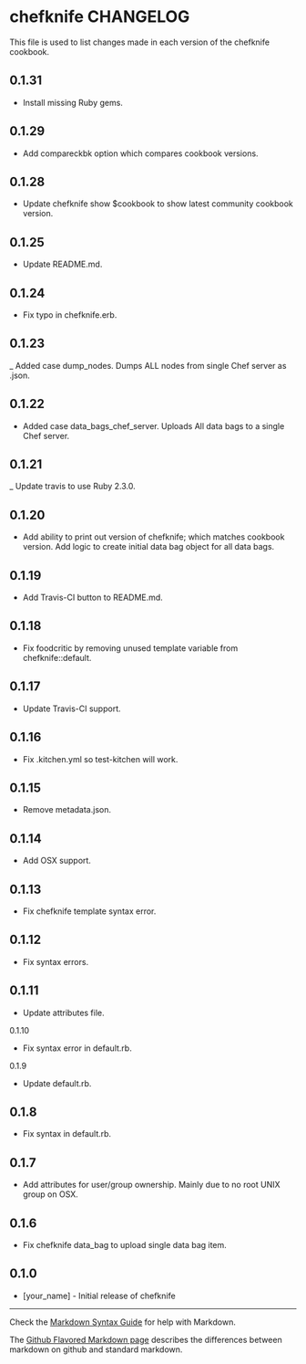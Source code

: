 chefknife CHANGELOG
===================

This file is used to list changes made in each version of the chefknife cookbook.

0.1.31
------
- Install missing Ruby gems.

0.1.29
------
- Add compareckbk option which compares cookbook versions.

0.1.28
------
- Update chefknife show $cookbook to show latest community cookbook version.

0.1.25
------
- Update README.md.

0.1.24
------
- Fix typo in chefknife.erb.

0.1.23
------
_ Added case dump_nodes. Dumps ALL nodes from single Chef server as .json.

0.1.22
------
- Added case data_bags_chef_server.
  Uploads All data bags to a single Chef server.

0.1.21
------
_ Update travis to use Ruby 2.3.0.

0.1.20
------
- Add ability to print out version of chefknife; which matches cookbook version.
  Add logic to create initial data bag object for all data bags.

0.1.19
------
- Add Travis-CI button to README.md.

0.1.18
------
- Fix foodcritic by removing unused template variable from chefknife::default.

0.1.17
-----
- Update Travis-CI support.

0.1.16
------
- Fix .kitchen.yml so test-kitchen will work.

0.1.15
------
- Remove metadata.json.

0.1.14
------
- Add OSX support.

0.1.13
------
- Fix chefknife template syntax error.

0.1.12
------
- Fix syntax errors.

0.1.11
------
- Update attributes file.

0.1.10
- Fix syntax error in default.rb.

0.1.9
- Update default.rb.

0.1.8
-----
- Fix syntax in default.rb.

0.1.7
-----
- Add attributes for user/group ownership. Mainly due to no root UNIX group on OSX.

0.1.6
-----
- Fix chefknife data_bag to upload single data bag item.

0.1.0
-----
- [your_name] - Initial release of chefknife

- - -
Check the [Markdown Syntax Guide](http://daringfireball.net/projects/markdown/syntax) for help with Markdown.

The [Github Flavored Markdown page](http://github.github.com/github-flavored-markdown/) describes the differences between markdown on github and standard markdown.
